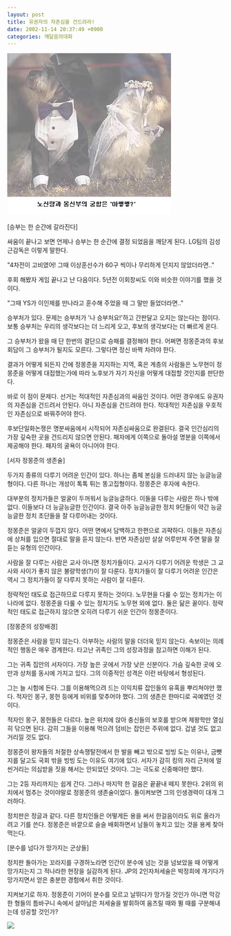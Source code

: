 ```yaml
---
layout: post
title: 유권자의 자존심을 건드려라!
date: 2002-11-14 20:37:49 +0900
categories: 깨달음의대화
---
```

<img src="./files/attach/images/198/694/1037273869.jpg" border="0" alt="" />  
  
[승부는 한 순간에 갈라진다]
  
싸움이 끝나고 보면 언제나 승부는 한 순간에 결정 되었음을 깨닫게 된다. LG팀의 김성근감독은 이렇게 말한다.
  

  
"4차전이 고비였어! 그때 이상훈선수가 60구 씩이나 무리하게 던지지 않았더라면.."
  

  
후회 해봤자 게임 끝나고 난 다음이다. 5년전 이회창씨도 이와 비슷한 이야기를 했을 것이다.
  

  
"그때 YS가 이인제를 만나라고 훈수해 주었을 때 그 말만 들었더라면.."
  

  
승부처가 있다. 문제는 승부처가 '나 승부처요!'하고 간판달고 오지는 않는다는 점이다. 보통 승부처는 우리의 생각보다는 더 느리게 오고, 후보의 생각보다는 더 빠르게 온다.
  

  
그 승부처가 왔을 때 단 한번의 결단으로 승패를 결정해야 한다. 어쩌면 정몽준과의 후보회담이 그 승부처가 될지도 모른다. 그렇다면 정신 바짝 차려야 한다.
  

  
결과가 어떻게 되든지 간에 정몽준을 지지하는 지역, 혹은 계층의 사람들은 노무현이 정몽준을 어떻게 대접했는가에 따라 노후보가 자기 자신을 어떻게 대접할 것인지를 판단한다.
  

  
바로 이 점이 문제다. 선거는 적대적인 자존심과의 싸움인 것이다. 어떤 경우에도 유권자의 자존심을 건드려서 안된다. 아니 자존심을 건드려야 한다. 적대적인 자존심을 우호적인 자존심으로 바꿔주어야 한다.
  

  
후보단일화논쟁은 명분싸움에서 시작되어 자존심싸움으로 완결된다. 결국 인간심리의 가장 깊숙한 곳을 건드리지 않으면 안된다. 패자에게 이쪽으로 돌아설 명분을 이쪽에서 제공해야 한다. 패자의 굴욕이 아니어야 한다.
  

  

  
[서자 정몽준의 생존술]
  
두가지 종류의 다루기 어려운 인간이 있다. 하나는 좀체 본심을 드러내지 않는 능글능글형이다. 다른 하나는 개성이 톡톡 튀는 똥고집형이다. 정몽준은 후자에 속한다.
  

  
대부분의 정치가들은 얼굴이 두꺼워서 능글능글하다. 이들을 다루는 사람은 하나 밖에 없다. 이들보다 더 능글능글한 인간이다. 결국 아주 능글능글한 정치 9단들이 약간 능글능글한 정치 초단들을 잘 다루어내는 것이다.
  

  
정몽준은 얼굴이 두껍지 않다. 어떤 면에서 담백하고 한편으로 괴퍅하다. 이들은 자존심에 상처를 입으면 절대로 말을 듣지 않는다. 반면 자존심만 살살 어루만져 주면 말을 잘 듣는 유형의 인간이다.
  

  
사람을 잘 다루는 사람은 교사 아니면 정치가들이다. 교사가 다루기 어려운 학생은 그 교사와 사이가 좋지 않은 불량학생(?)이 잘 다룬다. 정치가들이 잘 다루기 어려운 인간은 역시 그 정치가들이 잘 다루지 못하는 사람이 잘 다룬다.
  

  
정략적인 태도로 접근하므로 다루지 못하는 것이다. 노무현을 다룰 수 있는 정치가는 이나라에 없다. 정몽준을 다룰 수 있는 정치가도 노무현 외에 없다. 둘은 닮은 꼴이다. 정략적인 태도로 접근하지 않으면 오히려 다루기 쉬운 인간이 정몽준이다.
  

  

  
[정몽준의 성장배경]
  
정몽준은 사람을 믿지 않는다. 아부하는 사람의 말을 더더욱 믿지 않는다. 속보이는 의례적인 행동은 매우 경계한다. 타고난 귀족인 그의 성장과정을 참고하면 이해가 된다.
  

  
그는 귀족 집안의 서자이다. 가장 높은 곳에서 가장 낮은 신분이다. 가슴 깊숙한 곳에 오만과 상처를 동시에 가지고 있다. 그의 이중적인 성격은 이런 바탕에서 형성된다.
  

  
그는 늘 시험에 든다. 그를 이용해먹으려 드는 이익치류 잡인들의 유혹을 뿌리쳐야만 했다. 적자인 몽구, 몽헌 등에게 비위를 맞추어야 했다. 그의 생존은 한마디로 곡예였던 것이다.
  

  
적자인 몽구, 몽헌들은 다르다. 높은 위치에 앉아 충신들의 보호를 받으며 제왕학만 열심히 닦으면 된다. 감히 그들을 이용해 먹으려 덤비는 잡인은 주위에 없다. 겁낼 것도 없고 거리낄 것도 없다.
  

  
정몽준이 왕자들의 처절한 상속쟁탈전에서 한 발을 빼고 밖으로 빙빙 도는 이유나, 금뺏지를 달고도 국회 밖을 빙빙 도는 이유도 여기에 있다. 서자가 감히 킹의 자리 근처에 얼씬거리는 의심받을 짓을 해서는 안되었던 것이다. 그는 극도로 신중해야만 했다.
  

  
그는 2등 자리까지는 쉽게 간다. 그러나 마지막 한 걸음은 끝끝내 떼지 못한다. 2위의 위치에서 멈추는 것이야말로 정몽준의 생존술이었다. 돌이켜보면 그의 인생경력이 대개 그러하다.
  

  
정치판은 정글과 같다. 다른 정치인들은 어떻게든 용을 써서 한걸음이라도 위로 올라가려고 기를 쓴다. 정몽준은 바깥으로 슬슬 배회하면서 남들이 놓치고 있는 것을 용케 찾아먹는다.
  

  

  
[분수를 넘다가 망가지는 군상들]
  
정치판 돌아가는 꼬라지를 구경하노라면 인간이 분수에 넘는 것을 넘보았을 때 어떻게 망가지는지 그 적나라한 현장을 실감하게 된다. JP의 2인자처세술은 박정희에 개기다가 망가지면서 얻은 충분한 경험에서 취한 것이다.
  

  
지켜보기로 하자. 정몽준이 기어이 분수를 모르고 날뛰다가 망가질 것인가 아니면 막강한 형들의 틈바구니 속에서 살아남은 처세술을 발휘하여 움츠릴 때와 뛸 때를 구분해내는데 성공할 것인가?
  

  

  
<a href=http://www.seoprise.com target="_blank" border="0"><img src=http://drkimz.com/technote/board/private/upimg/1037180700.jpg></a>